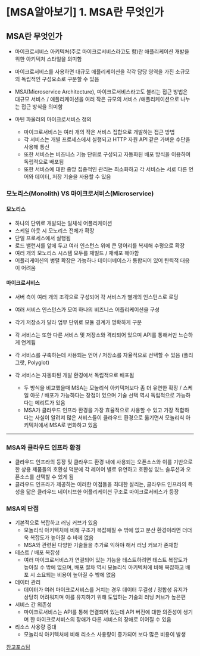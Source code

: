 # [MSA알아보기] 1. MSA란 무엇인가

## MSA란 무엇인가

- 마이크로서비스 아키텍처(주로 마이크로서비스라고도 함)란 애플리케이션 개발을 위한 아키텍처 스타일을 의미함
- 마이크로서비스를 사용하면 대규모 애플리케이션을 각각 담당 영역을 가진 소규모의 독립적인 구성요소로 구분할 수 있음
- MSA(Microservice Architecture), 마이크로서비스라고도 불리는 접근 방법은 대규모 서비스 / 애플리케이션을 여러 작은 규모의 서비스 /애플리케이션으로 나누는 접근 방식을 의미함

- 마틴 파울러의 마이크로서비스 정의
  - 마이크로서비스는 여러 개의 작은 서비스 집합으로 개발하는 접근 방법
  - 각 서비스는 개별 프로세스에서 실행되고 HTTP 자원 API 같은 가벼운 수단을 사용해 통신
  - 또한 서비스는 비즈니스 기능 단위로 구성되고 자동화된 배포 방식을 이용하여 독립적으로 배포됨
  - 또한 서비스에 대한 중앙 집중적인 관리는 최소화하고 각 서비스는 서로 다른 언어와 데이터, 저장 기술을 사용할 수 있음

### 모노리스(Monolith) VS 마이크로서비스(Microservice)

#### 모노리스

- 하나의 단위로 개발되는 일체식 어플리케이션
- 스케일 아웃 시 모노리스 전체가 확장
- 단일 프로세스에서 실행됨
- 로드 밸런서를 앞에 두고 여러 인스턴스 위에 큰 덩어리를 복제해 수평으로 확장
- 여러 개의 모노리스 시스템 모두를 재빌드 / 재배포 해야함
- 어플리케이션의 병렬 확장은 가능하나 데이터베이스가 통합되어 있어 탄력적 대응이 어려움

#### 마이크로서비스

- 서버 측이 여러 개의 조각으로 구성되어 각 서비스가 별개의 인스턴스로 로딩
- 여러 서비스 인스턴스가 모여 하나의 비즈니스 어플리케이션을 구성
- 각기 저장소가 달라 업무 단위로 모듈 경계가 명확하게 구분
- 각 서비스는 또한 다른 서비스 및 저장소와 격리되어 있으며 API를 통해서만 느슨하게 연계됨
- 각 서비스를 구축하는데 사용되는 언어 / 저장소를 자율적으로 선택할 수 있음 (폴리그랏, Polyglot)
- 각 서비스는 자동화된 개발 환경에서 독립적으로 배포됨

  - 두 방식을 비교했을때 MSA는 모놀리식 아키텍처보다 좀 더 유연한 확장 / 스케일 아웃 / 배포가 가능하다는 장점이 있으며 기술 선택 역시 독립적으로 가능하다는 메리트가 있음
  - MSA가 클라우드 인프라 환경을 가장 효율적으로 사용할 수 있고 가장 적합하다는 사실이 알려져 많은 서비스들이 클라우드 환경으로 옮기면서 모놀리식 아키텍처에서 MSA로 변화하고 있음

---

### MSA와 클라우드 인프라 환경

- 클라우드 인프라의 등장 및 클라우드 환경 내에 사용되는 오픈소스와 이를 기반으로 한 상용 제품들의 호환성 덕분에 각 레이어 별로 유연하고 호환성 있느 솔루션과 오픈소스를 선택할 수 있게 됨
- 클라우드 인프라가 제공하는 이러한 이점들을 최대한 살리는, 클라우드 인프라의 특성을 닯은 클라우드 네이티브한 어플리케이션 구조로 마이크로서비스가 등장

### MSA의 단점

- 기본적으로 복잡하고 러닝 커브가 있음
  - 모놀리식 아키텍처에 비해 구조가 복잡해질 수 밖에 없고 분산 환경이라면 더더욱 복잡도가 높아질 수 바께 없음
  - MSA와 관련된 다양한 기술들을 추가로 익혀야 해서 러닝 커브가 존재함
- 테스트 / 배포 복잡성
  - 여러 마이크로서비스가 연결되어 있는 기능을 테스트하려면 테스트 복잡도가 높아질 수 밖에 없으며, 배포 절차 역시 모놀리식 아키텍처에 비해 복잡하고 배포 시 소요되는 비용이 높아질 수 밖에 없음
- 데이터 관리
  - 데이터가 여러 마이크로서비스를 거치는 경우 데이터 무결성 / 정합성 유지가 상당히 어려워지며 이를 유지하기 위해 도입하는 기술의 러닝 커브가 높은편
- 서비스 간 의존성
  - 마이크로서비스는 API를 통해 연결되어 있는데 API 버전에 대한 의존성이 생기며 한 마이크로서비스의 장애가 다른 서비스의 장애로 이어질 수 있음
- 리소스 사용량 증대
  - 모놀리식 아키텍처에 비해 리소스 사용량이 증가되어 보다 많은 비용이 발생

[참고포스팅](https://velog.io/@mrcocoball2/MSA-%EC%95%8C%EC%95%84%EB%B3%B4%EA%B8%B0-1.-MSA%EB%9E%80-%EB%AC%B4%EC%97%87%EC%9D%B8%EA%B0%80)
